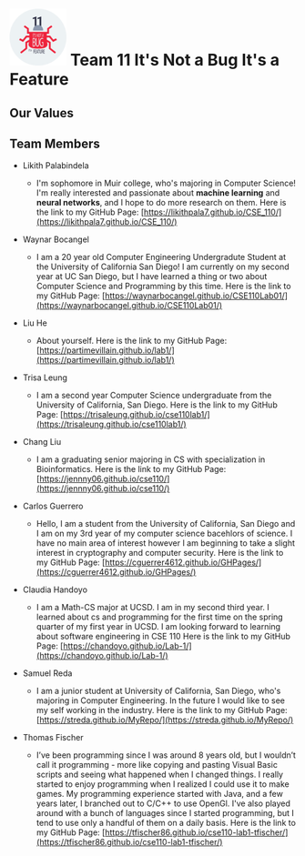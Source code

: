 # <img src="./bugP3.png" width=100> Team 11 **It's Not a Bug It's a Feature**

## Our Values

## Team Members
- Likith Palabindela
  - I'm sophomore in Muir college, who's majoring in Computer Science! I'm really interested and passionate about **machine learning** and **neural networks**, and I hope to do more research on them. Here is the link to my GitHub Page: [https://likithpala7.github.io/CSE_110/](https://likithpala7.github.io/CSE_110/)

- Waynar Bocangel
  - I am a 20 year old Computer Engineering Undergradute Student at the University of California San Diego! I am currently on my second year at UC San Diego, but I have learned a thing or two about Computer Science and Programming by this time. Here is the link to my GitHub Page: [https://waynarbocangel.github.io/CSE110Lab01/](https://waynarbocangel.github.io/CSE110Lab01/)

- Liu He
  - About yourself. Here is the link to my GitHub Page: [https://partimevillain.github.io/lab1/](https://partimevillain.github.io/lab1/)

- Trisa Leung
  - I am a second year Computer Science undergraduate from the University of California, San Diego. Here is the link to my GitHub Page: [https://trisaleung.github.io/cse110lab1/](https://trisaleung.github.io/cse110lab1/)

- Chang Liu
  - I am a graduating senior majoring in CS with specialization in Bioinformatics. Here is the link to my GitHub Page: [https://jennny06.github.io/cse110/](https://jennny06.github.io/cse110/)

- Carlos Guerrero
  - Hello, I am a student from the University of California, San Diego and I am on my 3rd year of my computer science bacehlors of science. I have no main area of interest however I am beginning to take a slight interest in cryptography and computer security. Here is the link to my GitHub Page: [https://cguerrer4612.github.io/GHPages/](https://cguerrer4612.github.io/GHPages/)

- Claudia Handoyo
  - I am a Math-CS major at UCSD. I am in my second third year. I learned about cs and programming for the first time on the spring quarter of my first year in UCSD. I am looking forward to learning about software engineering in CSE 110 Here is the link to my GitHub Page: [https://chandoyo.github.io/Lab-1/](https://chandoyo.github.io/Lab-1/)

- Samuel Reda
  - I am a junior student at University of California, San Diego, who's majoring in Computer Engineering. In the future I would like to see my self working in the industry. 
  Here is the link to my GitHub Page: [https://streda.github.io/MyRepo/](https://streda.github.io/MyRepo/)

- Thomas Fischer 
  - I’ve been programming since I was around 8 years old, but I wouldn’t call it programming - more like copying and pasting Visual Basic scripts and seeing what happened when I changed things. I really started to enjoy programming when I realized I could use it to make games. My programming experience started with Java, and a few years later, I branched out to C/C++ to use OpenGl. I've also played around with a bunch of languages since I started programming, but I tend to use only a handful of them on a daily basis.
  Here is the link to my GitHub Page: [https://tfischer86.github.io/cse110-lab1-tfischer/](https://tfischer86.github.io/cse110-lab1-tfischer/)